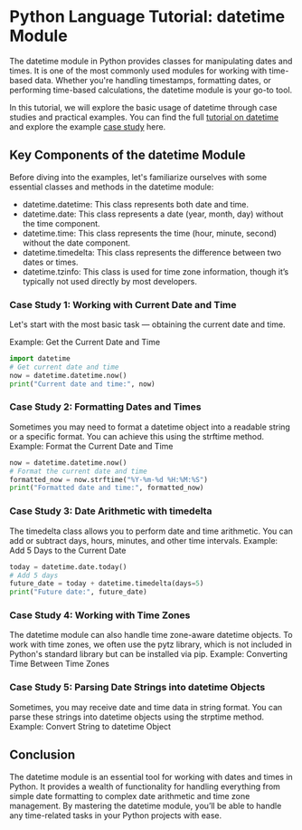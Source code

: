 # Python Language Tutorial: datetime Module

The datetime module in Python provides classes for manipulating dates and times. It is one of the most commonly used modules for working with time-based data. Whether you're handling timestamps, formatting dates, or performing time-based calculations, the datetime module is your go-to tool.

In this tutorial, we will explore the basic usage of datetime through case studies and practical examples. You can find the full [tutorial on datetime](https://pythonid.com/tutorials/python-dates) and explore the example [case study](https://pythonid.com/user/nguyentrinh1997/projects/python-language-tutorial-datetime-module) here.

## Key Components of the datetime Module
Before diving into the examples, let's familiarize ourselves with some essential classes and methods in the datetime module:

* datetime.datetime: This class represents both date and time.
* datetime.date: This class represents a date (year, month, day) without the time component.
* datetime.time: This class represents the time (hour, minute, second) without the date component.
* datetime.timedelta: This class represents the difference between two dates or times.
* datetime.tzinfo: This class is used for time zone information, though it’s typically not used directly by most developers.

### Case Study 1: Working with Current Date and Time
Let's start with the most basic task — obtaining the current date and time.

Example: Get the Current Date and Time

```python
import datetime
# Get current date and time
now = datetime.datetime.now()
print("Current date and time:", now)
```

### Case Study 2: Formatting Dates and Times
Sometimes you may need to format a datetime object into a readable string or a specific format. You can achieve this using the strftime method.
Example: Format the Current Date and Time
```python
now = datetime.datetime.now()
# Format the current date and time
formatted_now = now.strftime("%Y-%m-%d %H:%M:%S")
print("Formatted date and time:", formatted_now)
```

### Case Study 3: Date Arithmetic with timedelta
The timedelta class allows you to perform date and time arithmetic. You can add or subtract days, hours, minutes, and other time intervals.
Example: Add 5 Days to the Current Date
```python
today = datetime.date.today()
# Add 5 days
future_date = today + datetime.timedelta(days=5)
print("Future date:", future_date)
```

### Case Study 4: Working with Time Zones
The datetime module can also handle time zone-aware datetime objects. To work with time zones, we often use the pytz library, which is not included in Python's standard library but can be installed via pip.
Example: Converting Time Between Time Zones


### Case Study 5: Parsing Date Strings into datetime Objects
Sometimes, you may receive date and time data in string format. You can parse these strings into datetime objects using the strptime method.
Example: Convert String to datetime Object

## Conclusion
The datetime module is an essential tool for working with dates and times in Python. It provides a wealth of functionality for handling everything from simple date formatting to complex date arithmetic and time zone management. By mastering the datetime module, you’ll be able to handle any time-related tasks in your Python projects with ease.
